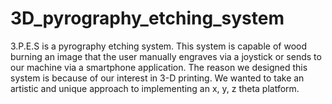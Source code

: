 # 3D_pyrography_etching_system
3.P.E.S is a pyrography etching system. This system is capable of wood burning an image that the  user manually engraves via a joystick or sends to our machine via a smartphone application. The reason  we designed this system is because of our interest in 3-D printing. We wanted to take an artistic and unique approach to implementing an x, y, z theta platform.
